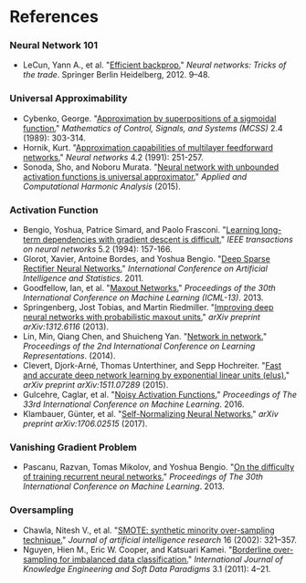 # References

### Neural Network 101
- LeCun, Yann A., et al. "[Efficient backprop.](http://yann.lecun.com/exdb/publis/pdf/lecun-98b.pdf)" *Neural networks: Tricks of the trade*. Springer Berlin Heidelberg, 2012. 9–48.

### Universal Approximability
- Cybenko, George. "[Approximation by superpositions of a sigmoidal function.](https://www.dartmouth.edu/~gvc/Cybenko_MCSS.pdf)" *Mathematics of Control, Signals, and Systems (MCSS)* 2.4 (1989): 303-314.
- Hornik, Kurt. "[Approximation capabilities of multilayer feedforward networks.](http://zmjones.com/static/statistical-learning/hornik-nn-1991.pdf)" *Neural networks* 4.2 (1991): 251-257.
- Sonoda, Sho, and Noboru Murata. "[Neural network with unbounded activation functions is universal approximator.](https://arxiv.org/abs/1505.03654)" *Applied and Computational Harmonic Analysis* (2015).

### Activation Function
- Bengio, Yoshua, Patrice Simard, and Paolo Frasconi. "[Learning long-term dependencies with gradient descent is difficult.](http://www-dsi.ing.unifi.it/~paolo/ps/tnn-94-gradient.pdf)" *IEEE transactions on neural networks* 5.2 (1994): 157-166.
- Glorot, Xavier, Antoine Bordes, and Yoshua Bengio. "[Deep Sparse Rectifier Neural Networks.](http://www.jmlr.org/proceedings/papers/v15/glorot11a/glorot11a.pdf)" *International Conference on Artificial Intelligence and Statistics*. 2011.
- Goodfellow, Ian, et al. "[Maxout Networks.](https://arxiv.org/abs/1302.4389)" *Proceedings of the 30th International Conference on Machine Learning (ICML-13)*. 2013.
- Springenberg, Jost Tobias, and Martin Riedmiller. "[Improving deep neural networks with probabilistic maxout units.](https://arxiv.org/abs/1312.6116)" *arXiv preprint arXiv:1312.6116* (2013).
- Lin, Min, Qiang Chen, and Shuicheng Yan. "[Network in network.](https://arxiv.org/abs/1312.4400)" *Proceedings of the 2nd International Conference on Learning Representations*. (2014).
- Clevert, Djork-Arné, Thomas Unterthiner, and Sepp Hochreiter. "[Fast and accurate deep network learning by exponential linear units (elus).](https://arxiv.org/abs/1511.07289)" *arXiv preprint arXiv:1511.07289* (2015).
- Gulcehre, Caglar, et al. "[Noisy Activation Functions.](http://www.jmlr.org/proceedings/papers/v48/gulcehre16.pdf)" *Proceedings of The 33rd International Conference on Machine Learning*. 2016.
- Klambauer, Günter, et al. "[Self-Normalizing Neural Networks.](https://arxiv.org/abs/1706.02515)" *arXiv preprint arXiv:1706.02515* (2017).

### Vanishing Gradient Problem
- Pascanu, Razvan, Tomas Mikolov, and Yoshua Bengio. "[On the difficulty of training recurrent neural networks.](https://arxiv.org/abs/1211.5063)" *Proceedings of The 30th International Conference on Machine Learning*. 2013.

### Oversampling
- Chawla, Nitesh V., et al. "[SMOTE: synthetic minority over-sampling technique.](http://citeseerx.ist.psu.edu/viewdoc/download?doi=10.1.1.86.6835&rep=rep1&type=pdf)" *Journal of artificial intelligence research* 16 (2002): 321–357.
- Nguyen, Hien M., Eric W. Cooper, and Katsuari Kamei. "[Borderline over-sampling for imbalanced data classification.](http://ousar.lib.okayama-u.ac.jp/files/public/1/19617/20160528004522391723/IWCIA2009_A1005.pdf)" *International Journal of Knowledge Engineering and Soft Data Paradigms* 3.1 (2011): 4–21.
